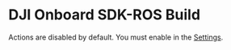 # DJI Onboard SDK-ROS Build

Actions are disabled by default. You must enable in the [Settings](https://github.com/AutoModality/Onboard-SDK-ROS/actions).

